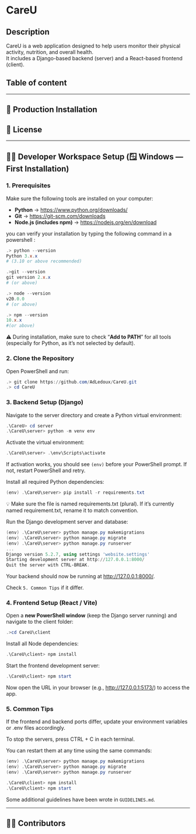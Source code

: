 # CareU

## Description
CareU is a web application designed to help users monitor their physical activity, nutrition, and overall health.  
It includes a Django-based backend (server) and a React-based frontend (client).

## Table of content

---



## 🚀 Production Installation

## 🧾 License



---

## 🧑‍💻 Developer Workspace Setup (🪟 Windows — First Installation)
### 1. Prerequisites
Make sure the following tools are installed on your computer:

- **Python** → https://www.python.org/downloads/  
- **Git** → https://git-scm.com/downloads  
- **Node.js (includes npm)** → https://nodejs.org/en/download 


you can verify your installation by typing the following command in a powershell :

```powershell
.> python --version
Python 3.x.x
# (3.10 or above recommended)

.>git --version
git version 2.x.x 
# (or above)

.> node --version
v20.0.0 
# (or above)

.> npm --version
10.x.x 
#(or above)
```
⚠️ During installation, make sure to check “**Add to PATH**” for all tools
(especially for Python, as it’s not selected by default).


### 2. Clone the Repository
Open PowerShell and run:

```powershell
.> git clone https://github.com/AdLedoux/CareU.git
.> cd CareU
```

### 3. Backend Setup (Django)
Navigate to the server directory and create a Python virtual environment:

```powershell
.\CareU> cd server
.\CareU\server> python -m venv env
```

Activate the virtual environment:

```powershell
.\CareU\server> .\env\Scripts\activate
```

If activation works, you should see ``(env)`` before your PowerShell prompt.
If not, restart PowerShell and retry.

Install all required Python dependencies:

```powershell
(env) .\CareU\server> pip install -r requirements.txt
``` 

💡 Make sure the file is named requirements.txt (plural).
If it’s currently named requirement.txt, rename it to match convention.

Run the Django development server and database:
```powershell
(env) .\CareU\server> python manage.py makemigrations
(env) .\CareU\server> python manage.py migrate
(env) .\CareU\server> python manage.py runserver
...
Django version 5.2.7, using settings 'website.settings'
Starting development server at http://127.0.0.1:8000/
Quit the server with CTRL-BREAK.
```
Your backend should now be running at http://127.0.0.1:8000/.

Check ``5. Common Tips`` if it differ.

### 4. Frontend Setup (React / Vite)
Open a **new PowerShell window** (keep the Django server running) and navigate to the client folder:

```powershell
.>cd CareU\client
```

Install all Node dependencies:

```powershell
.\CareU\client> npm install
```

Start the frontend development server:

```powershell
.\CareU\client> npm start
```
Now open the URL in your browser (e.g., http://127.0.0.1:5173/) to access the app.

### 5. Common Tips
If the frontend and backend ports differ, update your environment variables or .env files accordingly.

To stop the servers, press CTRL + C in each terminal.

You can restart them at any time using the same commands:
```powershell
(env) .\CareU\server> python manage.py makemigrations
(env) .\CareU\server> python manage.py migrate
(env) .\CareU\server> python manage.py runserver

.\CareU\client> npm install
.\CareU\client> npm start
```

Some additional guidelines have been wrote in ``GUIDELINES.md``.

---

## 🧑‍💼 Contributors
